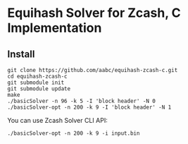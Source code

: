 # Equihash Solver for Zcash, C Implementation

## Install
```
git clone https://github.com/aabc/equihash-zcash-c.git
cd equihash-zcash-c
git submodule init
git submodule update
make
./basicSolver -n 96 -k 5 -I 'block header' -N 0
./basicSolver-opt -n 200 -k 9 -I 'block header' -N 1
```
You can use Zcash Solver CLI API:
```
./basicSolver-opt -n 200 -k 9 -i input.bin
```
